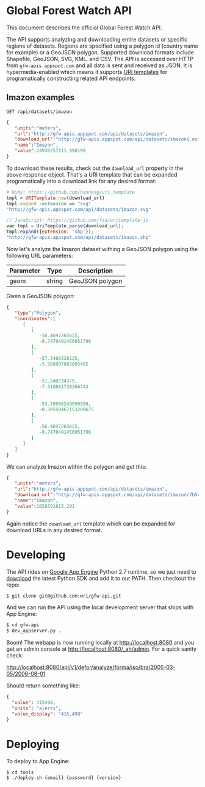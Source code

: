 # Global Forest Watch API

This document describes the official Global Forest Watch API.


The API supports analyzing and downloading entire datasets or specific regions of datasets. Regions are specified using a polygon id (country name for example) or a GeoJSON polygon. Supported download formats include Shapefile, GeoJSON, SVG, KML, and CSV. The API is accessed over HTTP from `gfw-apis.appspot.com` and all data is sent and received as JSON. It is hypermedia-enabled which means it supports [URI templates](http://tools.ietf.org/html/rfc6570) for programatically constructing related API endpoints.


## Imazon examples

```
GET /api/datasets/imazon
```

```json
{
   "units":"meters",
   "url":"http://gfw-apis.appspot.com/api/datasets/imazon",
   "download_url":"http://gfw-apis.appspot.com/api/datasets/imazon{.extension}",
   "name":"Imazon",
   "value":24936257111.998199
}
```

To download these results, check out the `download_url` property in the above response object. That's a URI template that can be expanded programatically into a download link for any desired format:

```ruby
# Ruby: https://github.com/hannesg/uri_template
tmpl = URITemplate.new(download_url)
tmpl.expand :extension => "svg"
"http://gfw-apis.appspot.com/api/datasets/imazon.svg"
```

```javascript
// JavaScript: https://github.com/fxa/uritemplate-js
var tmpl = UriTemplate.parse(download_url);
tmpl.expand({extension: 'shp'});
"http://gfw-apis.appspot.com/api/datasets/imazon.shp"
```

Now let's analyze the Imazon dataset withing a GeoJSON polygon using the following URL parameters:

Parameter | Type | Description 
-----|------|--------------
geom | string | GeoJSON polygon

Given a GeoJSON polygon:

```json
{
   "type":"Polygon",
   "coordinates":[
      [
         [
            -56.4697265625,
            -0.7470491450051796
         ],
         [
            -57.3486328125,
            -5.266007882805485
         ],
         [
            -51.240234375,
            -7.318881730366743
         ],
         [
            -53.78906249999999,
            -0.39550467153200675
         ],
         [
            -56.4697265625,
            -0.7470491450051796
         ]
      ]
   ]
}
```

We can analyze Imazon within the polygon and get this:

```json
{
   "units":"meters",
   "url":"http://gfw-apis.appspot.com/api/datasets/imazon",
   "download_url":"http://gfw-apis.appspot.com/api/datasets/imazon/7b5c75cd70282377e94e4ca3a90c20b4{.extension}",
   "name":"Imazon",
   "value":1058591613.291
}
```

Again notice the `download_url` template which can be expanded for download URLs in any desired format.


# Developing

The API rides on [Google App Engine](https://developers.google.com/appengine) Python 2.7 runtime, so we just need to [download](https://developers.google.com/appengine/downloads) the latest Python SDK and add it to our PATH. Then checkout the repo:

```bash
$ git clone git@github.com:wri/gfw-api.git
```

And we can run the API using the local development server that ships with App Engine:

```bash
$ cd gfw-api
$ dev_appserver.py .
```

Boom! The webapp is now running locally at [http://localhost:8080](http://localhost:8080) and you get an admin console at [http://localhost:8080/_ah/admin](http://localhost:8080/_ah/admin). For a quick sanity check:

[http://localhost:8080/api/v1/defor/analyze/forma/iso/bra/2005-03-05/2006-08-01](http://localhost:8080/api/v1/defor/analyze/forma/iso/bra/2005-03-05/2006-08-01)

Should return something like:

```json
{
  "value": 415498,
  "units": "alerts",
  "value_display": "415,498"
}
```

# Deploying

To deploy to App Engine:

```bash
$ cd tools
$ ./deploy.sh {email} {password} {version}
```
